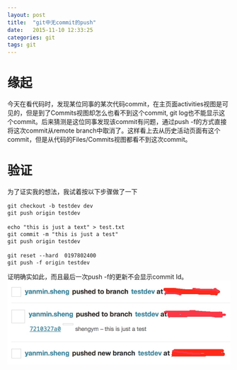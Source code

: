 ```yaml
---
layout: post
title:  "git中无commit的push"
date:   2015-11-10 12:33:25
categories: git 
tags: git
---
```


#	缘起
今天在看代码时，发现某位同事的某次代码commit，在主页面activities视图是可见的，但是到了Commits视图却怎么也看不到这个commit, git log也不能显示这个commit。后来猜测是这位同事发现该commit有问题，通过push -f的方式直接将这次commit从remote branch中取消了。这样看上去从历史活动页面有这个commit，但是从代码的Files/Commits视图都看不到这次commit。

# 	验证
为了证实我的想法，我试着按以下步骤做了一下

	git checkout -b testdev dev
	git push origin testdev

	echo "this is just a text" > test.txt
	git commit -m "this is just a test"
	git push origin testdev

	git reset --hard  0197802400
	git push -f origin testdev

证明确实如此，而且最后一次push -f的更新不会显示commit Id。
![](/assets/2015-11-10-git-push-without-commit/verify.png)
